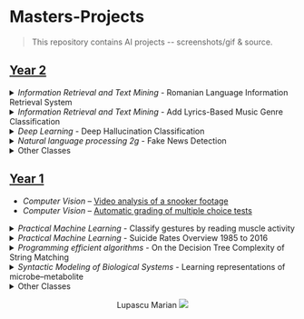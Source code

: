 
# Masters-Projects

> This repository contains AI projects -- screenshots/gif & source.

## [Year 2](Year%202)
<details><summary><i>Information Retrieval and Text Mining</i> - Romanian Language Information Retrieval System</summary>


`Java + Lucene` The project revolves around two entities: 1.Indexer - the class that starts from a set of documents that it takes as a parameter in the main function (args [0]) and creates an "inverted index" that it saves in the folder ".\index". This class reads documents using the DocumentReader class (which uses Tika) and then saves them as txt documents (which contain exactly the same information) in a temporary folder based on which the "inverted index" is built, then the temporary folder is stressed and the information is saved to disk in "inverted index". And 2.Searcher - the class that starts from the “inverted index” created previously and from a search sting still called query. This class returns documents that are revealed for the search string based on a confidence score.
How to run the code:
1. Start a terminal in P1 then add the document indexing command
```
java -Dfile.encoding=UTF-8 -classpath ".\out\production\P1;.\dependencies\lucene-core-8.6.3.jar;.\dependencies\tika-app-1.24.1.jar;.\dependencies\pdfbox-app-2.0.21.jar;.\dependencies\lucene-queryparser-8.6.3.jar;.\dependencies\lucene-analyzers-common-8.6.3.jar" com.main.Indexer ".\docs"
```
2. After indexing you can search for various information with the command. The project was run with Java 15.
```
java -Dfile.encoding=UTF-8 -classpath ".\out\production\P1;.\dependencies\lucene-core-8.6.3.jar;.\dependencies\tika-app-1.24.1.jar;.\dependencies\pdfbox-app-2.0.21.jar;.\dependencies\lucene-queryparser-8.6.3.jar;.\dependencies\lucene-analyzers-common-8.6.3.jar" com.main.Searcher "to modify"
```
</details>

<details><summary><i>Information Retrieval and Text Mining</i> - 
Add Lyrics-Based Music Genre Classification</summary>

`Python` Music genre classification, especially using lyrics alone, remains a challenging topic in Music Information Retrieval. In this project I apply a several methods to classify a large dataset of intact song lyrics.

(Year%201/Syntactic%20Modeling%20of%20Biological%20Systems/Learning%20representations%20of%20microbe–metabolite/Peper_LM.pdf)
![sumary](https://github.com/marianlupascu/Masters-Projects/blob/master/Year%202/Information%20Retrieval%20and%20Text%20Mining/Lyrics-Based%20Music%20Genre%20Classification/sumary.PNG?raw=true)
</details>

<details><summary><i>Deep Learning</i> - Deep Hallucination Classification</summary>

`Python` Deep image hallucination classification challenge in which I train deep classification models on a data set containing images generated by deep generative models.
The analysis report and explanations can be found [here](https://github.com/marianlupascu/Masters-Projects/blob/master/Year%202/Deep%20Learning/Documentation.pdf)
![doc](https://github.com/marianlupascu/Masters-Projects/blob/master/Year%202/Deep%20Learning/2021-02-23%2011_16_58-Window.png?raw=true)
</details>

<details><summary><i>Natural language processing 2g</i> - Fake News Detection</summary>

`Python` In our society, the spread of fake news is increasing drastically due to which people are believing in unreal incidents. So it is utmost necessary to differentiate the real news from the fake ones and present them to society.
The analysis report and explanations can be found [here](https://github.com/marianlupascu/Masters-Projects/blob/master/Year%202/Natural%20language%20processing%202/Fake-News-Detection.pdf)
![doc](https://github.com/marianlupascu/Masters-Projects/blob/master/Year%202/Natural%20language%20processing%202/2021-02-23%2011_22_27-Window.png?raw=true)
>Contributors:
>  * Zugravu Andrei
>  * Calinescu Valentin

</details>

<details><summary>Other Classes</summary>
  <li> Applied Cryptography </li>
</details>

## [Year 1](Bachelors%20Year%201)

- _Computer Vision_ – [Video analysis of a snooker footage](https://github.com/marianlupascu/Video-analysis-of-a-snooker-footage)
- _Computer Vision_ – [Automatic grading of multiple choice tests](https://github.com/marianlupascu/Automatic-grading-of-multiple-choice-tests)

<details><summary><i>Practical Machine Learning</i> - Classify gestures by reading muscle activity</summary>

`Python` A recording of human hand muscle activity producing four different hand gestures.
The analysis report and explanations can be found [here](Year%201/Practical%20Machine%20Learning/Classify%20gestures%20by%20reading%20muscle%20activity/DocEN.pdf)
![doc](Year%201/Practical%20Machine%20Learning/Classify%20gestures%20by%20reading%20muscle%20activity/2020-07-06%2020_31_24-Greenshot.png)
</details>

<details><summary><i>Practical Machine Learning</i> - Suicide Rates Overview 1985 to 2016</summary>

`Python` Suicide Rates Overview 1985 to 2016 Compares socio-economic info with suicide rates by year and country.
The analysis report and explanations can be found [here](Year%201/Practical%20Machine%20Learning/Suicide%20Rates%20Overview%201985%20to%202016/Report%20_%20P2.pdf)
![doc](Year%201/Practical%20Machine%20Learning/Suicide%20Rates%20Overview%201985%20to%202016/2020-07-06%2020_34_46-Greenshot.png)
</details>

<details><summary><i>Programming efficient algorithms</i> - On the Decision Tree Complexity of String Matching</summary>

A natural problem is to determine the number of characters that need to be queried (i.e. the decision tree complexity) in a string in order to decide whether this string contains a certain pattern. Rivest showed that for every pattern p, in the worst case any deterministic algorithm needs to query at least n − |p| + 1 characters, where n is the length of the string and |p| is the length of the pattern. 
The analysis report and explanations can be found [here](Year%201/Programming%20efficient%20algorithms/Complexitatea%20algoritmului%20de%20String%20Matching.pdf)
![doc](Year%201/Programming%20efficient%20algorithms/2020-07-06%2019_35_03-Greenshot.png)
</details>

<details><summary><i>Syntactic Modeling of Biological Systems</i> - Learning representations of microbe–metabolite</summary>

Metabolic-microbial relationships are essential for the study of the microbiome. A new method is introduced that has the power to analyze the metabolite-microbe relationships. This new method is based on a technology not used so far in the study of metabolized microbial interactions, namely machine learning.
It is proved by 5 experiments: two experiments on cystic pulmonary fibrosis, one on the wetting of the biocrust, in the analysis of the impact of a high fat diet in murine a bacterium responsible for the excess production of a new bile acid is determined and in the analysis of in ammatory bowel disease and the colon identify a bacterium responsible for this disease as it was not initially associated with this disease in the Human Microbiome Project, as this method of analyzing metabolite microbe interactions has higher performance than previous methods (which are purely statistical) to do this thing.

The analysis report and explanations can be found [here](Year%201/Syntactic%20Modeling%20of%20Biological%20Systems/Learning%20representations%20of%20microbe–metabolite/Peper_LM.pdf)
![doc](Year%201/Syntactic%20Modeling%20of%20Biological%20Systems/Learning%20representations%20of%20microbe–metabolite/2020-07-06%2019_37_08-Greenshot.png)
</details>

<details><summary>Other Classes</summary>
  <li> Advance Machine Learning </li>
  <li> Knowledge Representation and Reasoning </li>
  <li> Natural Language Processing </li>
  <li> Probabilistic programming </li>
</details>

<p  align="center">
<span>Lupascu Marian </span>  <img  src="https://github.com/marianlupascu/School-Projects/blob/master/Bachelors%20Year%202/Web%20Techniques/CSS%20Project/img/mini-logo.png?raw=true">
</p>
